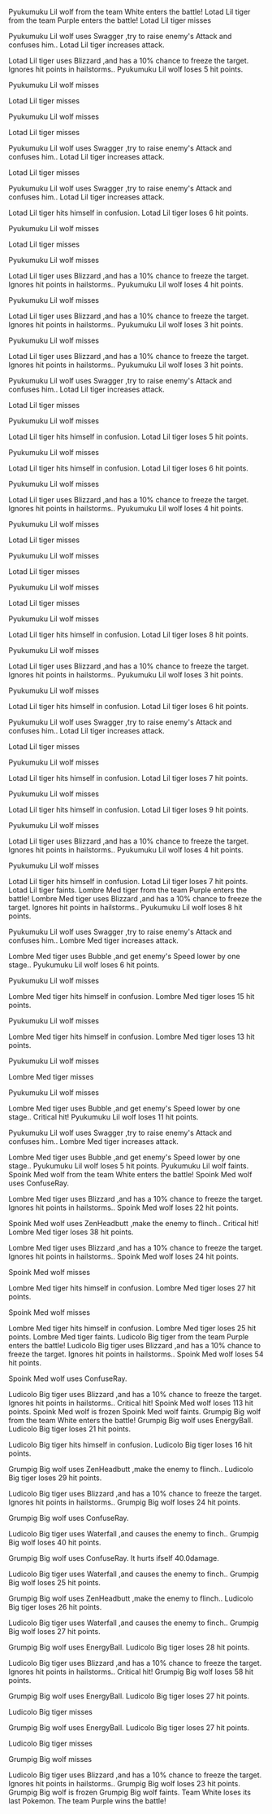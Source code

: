 Pyukumuku Lil wolf from the team White enters the battle!
Lotad Lil tiger from the team Purple enters the battle!
Lotad Lil tiger misses

Pyukumuku Lil wolf uses Swagger ,try to raise enemy's Attack and confuses him.. 
Lotad Lil tiger increases attack.

Lotad Lil tiger uses Blizzard ,and has a 10% chance to freeze the target. Ignores hit points in hailstorms.. 
Pyukumuku Lil wolf loses 5 hit points.

Pyukumuku Lil wolf misses

Lotad Lil tiger misses

Pyukumuku Lil wolf misses

Lotad Lil tiger misses

Pyukumuku Lil wolf uses Swagger ,try to raise enemy's Attack and confuses him.. 
Lotad Lil tiger increases attack.

Lotad Lil tiger misses

Pyukumuku Lil wolf uses Swagger ,try to raise enemy's Attack and confuses him.. 
Lotad Lil tiger increases attack.

Lotad Lil tiger hits himself in confusion. 
Lotad Lil tiger loses 6 hit points.

Pyukumuku Lil wolf misses

Lotad Lil tiger misses

Pyukumuku Lil wolf misses

Lotad Lil tiger uses Blizzard ,and has a 10% chance to freeze the target. Ignores hit points in hailstorms.. 
Pyukumuku Lil wolf loses 4 hit points.

Pyukumuku Lil wolf misses

Lotad Lil tiger uses Blizzard ,and has a 10% chance to freeze the target. Ignores hit points in hailstorms.. 
Pyukumuku Lil wolf loses 3 hit points.

Pyukumuku Lil wolf misses

Lotad Lil tiger uses Blizzard ,and has a 10% chance to freeze the target. Ignores hit points in hailstorms.. 
Pyukumuku Lil wolf loses 3 hit points.

Pyukumuku Lil wolf uses Swagger ,try to raise enemy's Attack and confuses him.. 
Lotad Lil tiger increases attack.

Lotad Lil tiger misses

Pyukumuku Lil wolf misses

Lotad Lil tiger hits himself in confusion. 
Lotad Lil tiger loses 5 hit points.

Pyukumuku Lil wolf misses

Lotad Lil tiger hits himself in confusion. 
Lotad Lil tiger loses 6 hit points.

Pyukumuku Lil wolf misses

Lotad Lil tiger uses Blizzard ,and has a 10% chance to freeze the target. Ignores hit points in hailstorms.. 
Pyukumuku Lil wolf loses 4 hit points.

Pyukumuku Lil wolf misses

Lotad Lil tiger misses

Pyukumuku Lil wolf misses

Lotad Lil tiger misses

Pyukumuku Lil wolf misses

Lotad Lil tiger misses

Pyukumuku Lil wolf misses

Lotad Lil tiger hits himself in confusion. 
Lotad Lil tiger loses 8 hit points.

Pyukumuku Lil wolf misses

Lotad Lil tiger uses Blizzard ,and has a 10% chance to freeze the target. Ignores hit points in hailstorms.. 
Pyukumuku Lil wolf loses 3 hit points.

Pyukumuku Lil wolf misses

Lotad Lil tiger hits himself in confusion. 
Lotad Lil tiger loses 6 hit points.

Pyukumuku Lil wolf uses Swagger ,try to raise enemy's Attack and confuses him.. 
Lotad Lil tiger increases attack.

Lotad Lil tiger misses

Pyukumuku Lil wolf misses

Lotad Lil tiger hits himself in confusion. 
Lotad Lil tiger loses 7 hit points.

Pyukumuku Lil wolf misses

Lotad Lil tiger hits himself in confusion. 
Lotad Lil tiger loses 9 hit points.

Pyukumuku Lil wolf misses

Lotad Lil tiger uses Blizzard ,and has a 10% chance to freeze the target. Ignores hit points in hailstorms.. 
Pyukumuku Lil wolf loses 4 hit points.

Pyukumuku Lil wolf misses

Lotad Lil tiger hits himself in confusion. 
Lotad Lil tiger loses 7 hit points.
Lotad Lil tiger faints.
Lombre Med tiger from the team Purple enters the battle!
Lombre Med tiger uses Blizzard ,and has a 10% chance to freeze the target. Ignores hit points in hailstorms.. 
Pyukumuku Lil wolf loses 8 hit points.

Pyukumuku Lil wolf uses Swagger ,try to raise enemy's Attack and confuses him.. 
Lombre Med tiger increases attack.

Lombre Med tiger uses Bubble ,and get enemy's Speed lower by one stage.. 
Pyukumuku Lil wolf loses 6 hit points.

Pyukumuku Lil wolf misses

Lombre Med tiger hits himself in confusion. 
Lombre Med tiger loses 15 hit points.

Pyukumuku Lil wolf misses

Lombre Med tiger hits himself in confusion. 
Lombre Med tiger loses 13 hit points.

Pyukumuku Lil wolf misses

Lombre Med tiger misses

Pyukumuku Lil wolf misses

Lombre Med tiger uses Bubble ,and get enemy's Speed lower by one stage.. 
Critical hit!
Pyukumuku Lil wolf loses 11 hit points.

Pyukumuku Lil wolf uses Swagger ,try to raise enemy's Attack and confuses him.. 
Lombre Med tiger increases attack.

Lombre Med tiger uses Bubble ,and get enemy's Speed lower by one stage.. 
Pyukumuku Lil wolf loses 5 hit points.
Pyukumuku Lil wolf faints.
Spoink Med wolf from the team White enters the battle!
Spoink Med wolf uses ConfuseRay. 

Lombre Med tiger uses Blizzard ,and has a 10% chance to freeze the target. Ignores hit points in hailstorms.. 
Spoink Med wolf loses 22 hit points.

Spoink Med wolf uses ZenHeadbutt ,make the enemy to flinch.. 
Critical hit!
Lombre Med tiger loses 38 hit points.

Lombre Med tiger uses Blizzard ,and has a 10% chance to freeze the target. Ignores hit points in hailstorms.. 
Spoink Med wolf loses 24 hit points.

Spoink Med wolf misses

Lombre Med tiger hits himself in confusion. 
Lombre Med tiger loses 27 hit points.

Spoink Med wolf misses

Lombre Med tiger hits himself in confusion. 
Lombre Med tiger loses 25 hit points.
Lombre Med tiger faints.
Ludicolo Big tiger from the team Purple enters the battle!
Ludicolo Big tiger uses Blizzard ,and has a 10% chance to freeze the target. Ignores hit points in hailstorms.. 
Spoink Med wolf loses 54 hit points.

Spoink Med wolf uses ConfuseRay. 

Ludicolo Big tiger uses Blizzard ,and has a 10% chance to freeze the target. Ignores hit points in hailstorms.. 
Critical hit!
Spoink Med wolf loses 113 hit points.
Spoink Med wolf is frozen
Spoink Med wolf faints.
Grumpig Big wolf from the team White enters the battle!
Grumpig Big wolf uses EnergyBall. 
Ludicolo Big tiger loses 21 hit points.

Ludicolo Big tiger hits himself in confusion. 
Ludicolo Big tiger loses 16 hit points.

Grumpig Big wolf uses ZenHeadbutt ,make the enemy to flinch.. 
Ludicolo Big tiger loses 29 hit points.

Ludicolo Big tiger uses Blizzard ,and has a 10% chance to freeze the target. Ignores hit points in hailstorms.. 
Grumpig Big wolf loses 24 hit points.

Grumpig Big wolf uses ConfuseRay. 

Ludicolo Big tiger uses Waterfall ,and causes the enemy to finch.. 
Grumpig Big wolf loses 40 hit points.

Grumpig Big wolf uses ConfuseRay. 
It hurts ifself 40.0damage.

Ludicolo Big tiger uses Waterfall ,and causes the enemy to finch.. 
Grumpig Big wolf loses 25 hit points.

Grumpig Big wolf uses ZenHeadbutt ,make the enemy to flinch.. 
Ludicolo Big tiger loses 26 hit points.

Ludicolo Big tiger uses Waterfall ,and causes the enemy to finch.. 
Grumpig Big wolf loses 27 hit points.

Grumpig Big wolf uses EnergyBall. 
Ludicolo Big tiger loses 28 hit points.

Ludicolo Big tiger uses Blizzard ,and has a 10% chance to freeze the target. Ignores hit points in hailstorms.. 
Critical hit!
Grumpig Big wolf loses 58 hit points.

Grumpig Big wolf uses EnergyBall. 
Ludicolo Big tiger loses 27 hit points.

Ludicolo Big tiger misses

Grumpig Big wolf uses EnergyBall. 
Ludicolo Big tiger loses 27 hit points.

Ludicolo Big tiger misses

Grumpig Big wolf misses

Ludicolo Big tiger uses Blizzard ,and has a 10% chance to freeze the target. Ignores hit points in hailstorms.. 
Grumpig Big wolf loses 23 hit points.
Grumpig Big wolf is frozen
Grumpig Big wolf faints.
Team White loses its last Pokemon.
The team Purple wins the battle!
